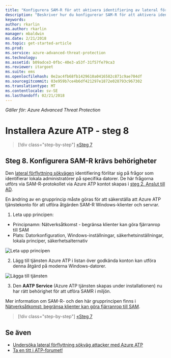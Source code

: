 ```yaml
---
title: "Konfigurera SAM-R för att aktivera identifiering av lateral förflyttning sökväg i Azure ATP | Microsoft Docs"
description: "Beskriver hur du konfigurerar SAM-R för att aktivera identifiering av lateral förflyttning sökväg i Azure ATP"
keywords: 
author: rkarlin
ms.author: rkarlin
manager: mbaldwin
ms.date: 2/21/2018
ms.topic: get-started-article
ms.prod: 
ms.service: azure-advanced-threat-protection
ms.technology: 
ms.assetid: b09adce3-0fbc-40e3-a53f-31f57fe79ca3
ms.reviewer: itargoet
ms.suite: ems
ms.openlocfilehash: 0e2ac4fb68fb1429610a0416582c871c9ae704df
ms.sourcegitcommit: 03e959b7ce4b6df421297e1872e028793c967302
ms.translationtype: MT
ms.contentlocale: sv-SE
ms.lasthandoff: 02/21/2018
---
```

*Gäller för: Azure Advanced Threat Protection*

# <a name="install-azure-atp---step-8"></a>Installera Azure ATP - steg 8

>[!div class="step-by-step"]
[«Steg 7](install-atp-step7.md)

## <a name="step-8-configure-sam-r-required-permissions"></a>Steg 8. Konfigurera SAM-R krävs behörigheter

Den [lateral förflyttning sökvägen](use-case-lateral-movement-path.md) identifiering förlitar sig på frågor som identifierar lokala administratörer på specifika datorer. De här frågorna utförs via SAM-R-protokollet via Azure ATP kontot skapas i [steg 2. Anslut till AD](install-atp-step2.md).
 
En ändring av en grupprincip måste göras för att säkerställa att Azure ATP tjänstekonto för att utföra åtgärden SAM-R Windows-klienter och servrar.

1. Leta upp principen:

 - Principnamn: Nätverksåtkomst - begränsa klienter kan göra fjärranrop till SAM
 - Plats: Datorkonfiguration, Windows-inställningar, säkerhetsinställningar, lokala principer, säkerhetsalternativ
  
  ![Leta upp principen](./media/samr-policy-location.png)

2. Lägg till tjänsten Azure ATP i listan över godkända konton kan utföra denna åtgärd på moderna Windows-datorer.
 
  ![Lägga till tjänsten](./media/samr-add-service.png)

3. Den **AATP Service** (Azure ATP tjänsten skapas under installationen) nu har rätt behörighet för att utföra SAMR i miljön.

Mer information om SAM-R- och den här grupprincipen finns i [Nätverksåtkomst: begränsa klienter kan göra fjärranrop till SAM](https://docs.microsoft.com/windows/security/threat-protection/security-policy-settings/network-access-restrict-clients-allowed-to-make-remote-sam-calls).


>[!div class="step-by-step"]
[«Steg 7](install-atp-step7.md)



## <a name="see-also"></a>Se även
- [Undersöka lateral förflyttning sökväg attacker med Azure ATP](use-case-lateral-movement-path.md)
- [Ta en titt i ATP-forumet!](https://aka.ms/azureatpcommunity)